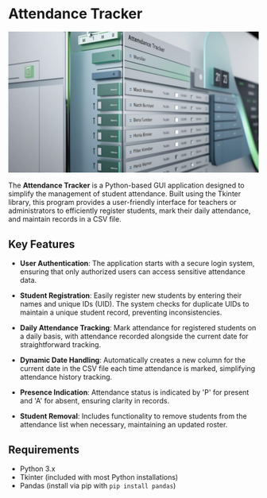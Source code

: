 # Attendance Tracker
![Attendance--Tracker](image_attendance_tracker.jpg)

The **Attendance Tracker** is a Python-based GUI application designed to simplify the management of student attendance. Built using the Tkinter library, this program provides a user-friendly interface for teachers or administrators to efficiently register students, mark their daily attendance, and maintain records in a CSV file.

## Key Features

- **User Authentication**: The application starts with a secure login system, ensuring that only authorized users can access sensitive attendance data.
  
- **Student Registration**: Easily register new students by entering their names and unique IDs (UID). The system checks for duplicate UIDs to maintain a unique student record, preventing inconsistencies.

- **Daily Attendance Tracking**: Mark attendance for registered students on a daily basis, with attendance recorded alongside the current date for straightforward tracking.

- **Dynamic Date Handling**: Automatically creates a new column for the current date in the CSV file each time attendance is marked, simplifying attendance history tracking.

- **Presence Indication**: Attendance status is indicated by 'P' for present and 'A' for absent, ensuring clarity in records.

- **Student Removal**: Includes functionality to remove students from the attendance list when necessary, maintaining an updated roster.

## Requirements

- Python 3.x
- Tkinter (included with most Python installations)
- Pandas (install via pip with `pip install pandas`)
